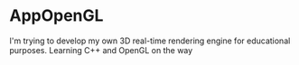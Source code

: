 # AppOpenGL
I'm trying to develop my own 3D real-time rendering engine for educational purposes. Learning C++ and OpenGL on the way
